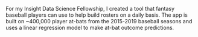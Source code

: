 For my Insight Data Science Fellowship, I created a tool that fantasy baseball players can use to help build rosters on a daily basis. The app is built on ~400,000 player at-bats from the 2015-2019 baseball seasons and uses a linear regression model to make at-bat outcome predictions.